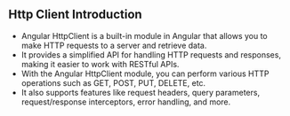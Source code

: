 ## Http Client Introduction

- Angular HttpClient is a built-in module in Angular that allows you to make HTTP requests to a server and retrieve data. 
- It provides a simplified API for handling HTTP requests and responses, making it easier to work with RESTful APIs.
- With the Angular HttpClient module, you can perform various HTTP operations such as GET, POST, PUT, DELETE, etc.
- It also supports features like request headers, query parameters, request/response interceptors, error handling, and more.

  
